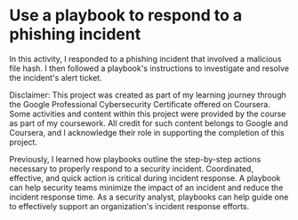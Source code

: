 # Use a playbook to respond to a phishing incident

In this activity, I responded to a phishing incident that involved a malicious file hash. I then followed a playbook's instructions to investigate and resolve the incident's alert ticket.

Disclaimer: This project was created as part of my learning journey through the Google Professional Cybersecurity Certificate offered on Coursera. Some activities and content within this project were provided by the course as part of my coursework. All credit for such content belongs to Google and Coursera, and I acknowledge their role in supporting the completion of this project.

Previously, I learned how playbooks outline the step-by-step actions necessary to properly respond to a security incident. Coordinated, effective, and quick action is critical during incident response. A playbook can help security teams minimize the impact of an incident and reduce the incident response time. As a security analyst, playbooks can help guide one to effectively support an organization's incident response efforts.
